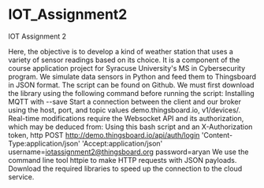 # IOT_Assignment2
IOT Assignment 2

Here, the objective is to develop a kind of weather station that uses a variety of sensor readings based on its choice. It is a component of the course application project for Syracuse University's MS in Cybersecurity program.
We simulate data sensors in Python and feed them to Thingsboard in JSON format. The script can be found on Github. We must first download the library using the following command before running the script: Installing MQTT with --save
Start a connection between the client and our broker using the host, port, and topic values demo.thingsboard.io, v1/devices/.
Real-time modifications require the Websocket API and its authorization, which may be deduced from: Using this bash script and an X-Authorization token, http POST http://demo.thingsboard.io/api/auth/login 'Content-Type:application/json' 'Accept:application/json' username=iotassignment2@thingsboard.org password=aryan 
We use the command line tool httpie to make HTTP requests with JSON payloads.
Download the required libraries to speed up the connection to the cloud service.
